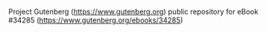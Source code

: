 Project Gutenberg (https://www.gutenberg.org) public repository for eBook #34285 (https://www.gutenberg.org/ebooks/34285)
